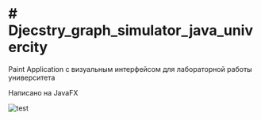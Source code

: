 # # Djecstry_graph_simulator_java_univercity
Paint Application с визуальным интерфейсом для лабораторной работы университета

Написано на JavaFX

![test](https://github.com/Yakubi4525/Laba_5_Creating_painting_application_on_Canvas_in_Java_with_Javafx_library_part3/blob/Laba5/src/sample/Paint_java_app.gif)
